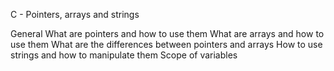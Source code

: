 C - Pointers, arrays and strings

General
What are pointers and how to use them
What are arrays and how to use them
What are the differences between pointers and arrays
How to use strings and how to manipulate them
Scope of variables
